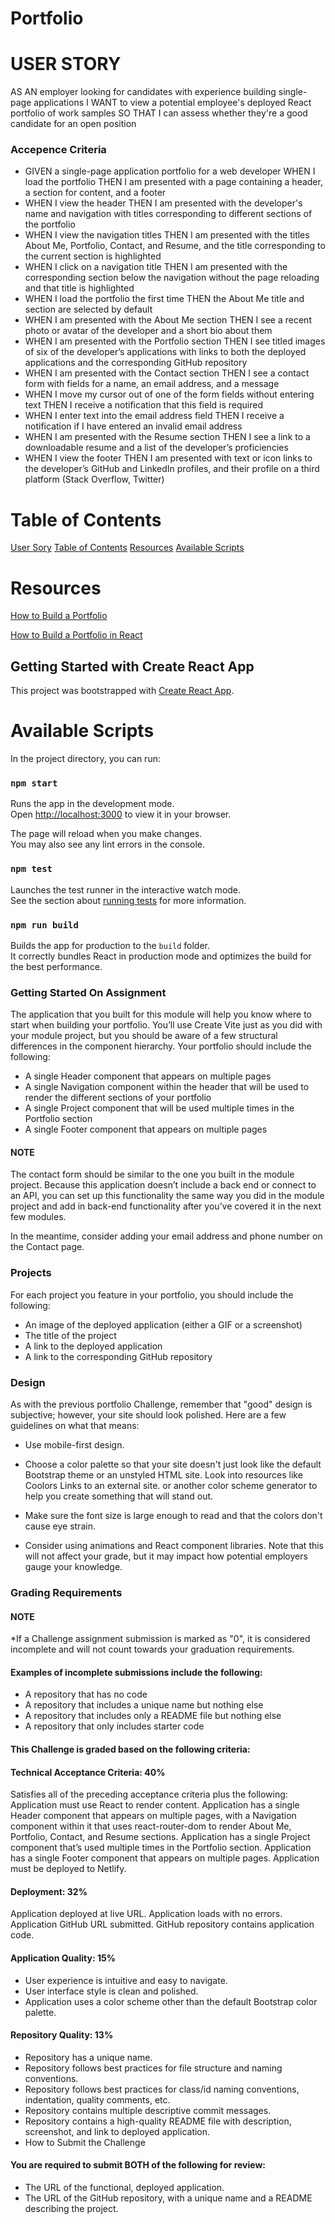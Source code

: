 # Portfolio


# USER STORY

AS AN employer looking for candidates with experience building single-page applications
I WANT to view a potential employee's deployed React portfolio of work samples
SO THAT I can assess whether they're a good candidate for an open position

### Accepence Criteria

* GIVEN a single-page application portfolio for a web developer
WHEN I load the portfolio
THEN I am presented with a page containing a header, a section for content, and a footer
* WHEN I view the header
THEN I am presented with the developer's name and navigation with titles corresponding to different sections of the portfolio
* WHEN I view the navigation titles
THEN I am presented with the titles About Me, Portfolio, Contact, and Resume, and the title corresponding to the current section is highlighted
* WHEN I click on a navigation title
THEN I am presented with the corresponding section below the navigation without the page reloading and that title is highlighted
* WHEN I load the portfolio the first time
THEN the About Me title and section are selected by default
* WHEN I am presented with the About Me section
THEN I see a recent photo or avatar of the developer and a short bio about them
* WHEN I am presented with the Portfolio section
THEN I see titled images of six of the developer’s applications with links to both the deployed applications and the corresponding GitHub repository
* WHEN I am presented with the Contact section
THEN I see a contact form with fields for a name, an email address, and a message
* WHEN I move my cursor out of one of the form fields without entering text
THEN I receive a notification that this field is required
* WHEN I enter text into the email address field
THEN I receive a notification if I have entered an invalid email address
* WHEN I am presented with the Resume section
THEN I see a link to a downloadable resume and a list of the developer’s proficiencies
* WHEN I view the footer
THEN I am presented with text or icon links to the developer’s GitHub and LinkedIn profiles, and their profile on a third platform (Stack Overflow, Twitter)

# Table of Contents
[User Sory]()
[Table of Contents]()
[Resources]()
[Available Scripts]()


# Resources

[How to Build a Portfolio](https://medium.com/@keilalofra/building-a-portfolio-using-create-react-app-and-netlify-fed783f8b6cf)

[How to Build a Portfolio in React](https://www.youtube.com/watch?v=YQCDUJ6hhNY)



## Getting Started with Create React App

This project was bootstrapped with [Create React App](https://github.com/facebook/create-react-app).


# Available Scripts

In the project directory, you can run:

### `npm start`

Runs the app in the development mode.\
Open [http://localhost:3000](http://localhost:3000) to view it in your browser.

The page will reload when you make changes.\
You may also see any lint errors in the console.

### `npm test`

Launches the test runner in the interactive watch mode.\
See the section about [running tests](https://facebook.github.io/create-react-app/docs/running-tests) for more information.

### `npm run build`

Builds the app for production to the `build` folder.\
It correctly bundles React in production mode and optimizes the build for the best performance.


### Getting Started On Assignment

The application that you built for this module will help you know where to start when building your portfolio. You’ll use Create Vite just as you did with your module project, but you should be aware of a few structural differences in the component hierarchy. Your portfolio should include the following:

* A single Header component that appears on multiple pages
* A single Navigation component within the header that will be used to render the different sections of your portfolio
* A single Project component that will be used multiple times in the Portfolio section
* A single Footer component that appears on multiple pages

#### NOTE

The contact form should be similar to the one you built in the module project. Because this application doesn’t include a back end or connect to an API, you can set up this functionality the same way you did in the module project and add in back-end functionality after you’ve covered it in the next few modules.

In the meantime, consider adding your email address and phone number on the Contact page.

### Projects

For each project you feature in your portfolio, you should include the following:

* An image of the deployed application (either a GIF or a screenshot)
* The title of the project
* A link to the deployed application
* A link to the corresponding GitHub repository

### Design

As with the previous portfolio Challenge, remember that "good" design is subjective; however, your site should look polished. Here are a few guidelines on what that means:

* Use mobile-first design.

* Choose a color palette so that your site doesn't just look like the default Bootstrap theme or an unstyled HTML site. Look into resources like Coolors Links to an external site. or another color scheme generator to help you create something that will stand out.

* Make sure the font size is large enough to read and that the colors don't cause eye strain.

* Consider using animations and React component libraries. Note that this will not affect your grade, but it may impact how potential employers gauge your knowledge.

### Grading Requirements

#### NOTE

*If a Challenge assignment submission is marked as "0", it is considered incomplete and will not count towards your graduation requirements.

#### Examples of incomplete submissions include the following:

* A repository that has no code
* A repository that includes a unique name but nothing else
* A repository that includes only a README file but nothing else
* A repository that only includes starter code

#### This Challenge is graded based on the following criteria:

#### Technical Acceptance Criteria: 40%

Satisfies all of the preceding acceptance criteria plus the following:
Application must use React to render content.
Application has a single Header component that appears on multiple pages, with a Navigation component within it that uses react-router-dom to render About Me, Portfolio, Contact, and Resume sections.
Application has a single Project component that’s used multiple times in the Portfolio section.
Application has a single Footer component that appears on multiple pages.
Application must be deployed to Netlify.

#### Deployment: 32%

Application deployed at live URL.
Application loads with no errors.
Application GitHub URL submitted.
GitHub repository contains application code.

#### Application Quality: 15%

* User experience is intuitive and easy to navigate.
* User interface style is clean and polished.
* Application uses a color scheme other than the default Bootstrap color palette.

#### Repository Quality: 13%

* Repository has a unique name.
* Repository follows best practices for file structure and naming conventions.
* Repository follows best practices for class/id naming conventions, indentation, quality comments, etc.
* Repository contains multiple descriptive commit messages.
* Repository contains a high-quality README file with description, screenshot, and link to deployed application.
* How to Submit the Challenge

#### You are required to submit BOTH of the following for review:

* The URL of the functional, deployed application.
* The URL of the GitHub repository, with a unique name and a README describing the project.
